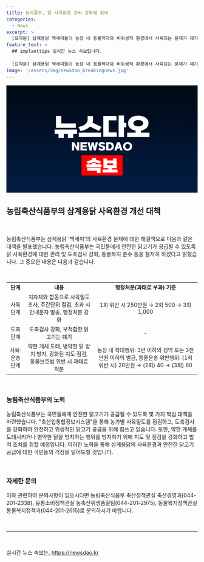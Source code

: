```yaml
---
title: 농식품부, 닭 사육환경 관리 강화에 힘써
categories:
  - News
excerpt: >
  [요약문] 삼계용닭 백세미들이 농장 내 동물학대와 비위생적 환경에서 사육되는 문제가 제기되었다. 이에 농림축산식품부는 닭 사육환경에 대한 감독을 강화하며, 사육단계와 도축단계에서의 감시를 강화하고 법적 조치를 취할 예정이다. 이를 통해 안전하고 위생적인 닭고기 공급을 보장하고 동물복지를 준수할 것이라고 밝혔다. 만약 위반사항이 발견될 경우 과태료 처분이 이뤄질 것으로 전망된다.
feature_text: >
  ## implanttips 실시간 뉴스 속보입니다.

  [요약문] 삼계용닭 백세미들이 농장 내 동물학대와 비위생적 환경에서 사육되는 문제가 제기되었다. 이에 농림축산식품부는 닭 사육환경에 대한 감독을 강화하며, 사육단계와 도축단계에서의 감시를 강화하고 법적 조치를 취할 예정이다. 이를 통해 안전하고 위생적인 닭고기 공급을 보장하고 동물복지를 준수할 것이라고 밝혔다. 만약 위반사항이 발견될 경우 과태료 처분이 이뤄질 것으로 전망된다.
image: '/assets/img/newsdao_breakingnews.jpg'
---
```


<p><img src="/assets/img/newsdao_breakingnews.jpg" alt="implanttips 속보" /></p>

<h2 data-ke-size="size26">농림축산식품부의 삼계용닭 사육환경 개선 대책</h2>

<p data-ke-size="size16">&nbsp;</p>

<p>농림축산식품부는 삼계용닭 '백세미'의 사육환경 문제에 대한 해결책으로 다음과 같은 대책을 발표했습니다. 농림축산식품부는 국민들에게 안전한 닭고기가 공급될 수 있도록 닭 사육환경에 대한 관리 및 도축검사 강화, 동물복지 준수 등을 철저히 하겠다고 밝혔습니다. 그 중요한 내용은 다음과 같습니다.</p>

<p data-ke-size="size16">&nbsp;</p>

<table>
<tbody>
<tr>
<td style="text-align: center; height: 17px;"><b>단계</b></td>
<td style="text-align: center; height: 17px;"><b>내용</b></td>
<td style="text-align: center; height: 17px;"><b>행정처분(과태료 부과) 기준</b></td>
</tr>
<tr>
<td style="text-align: center; height: 17px;">사육단계</td>
<td style="text-align: center; height: 17px;">지자체와 합동으로 사육밀도 조사, 주간단위 점검, 초과 시 안내문자 발송, 행정처분 강화</td>
<td style="text-align: center; height: 17px;">1회 위반 시 250만원 → 2회 500 → 3회 1,000</td>
</tr>
<tr>
<td style="text-align: center; height: 17px;">도축단계</td>
<td style="text-align: center; height: 17px;">도축검사 강화, 부적합한 닭고기는 폐기</td>
<td style="text-align: center; height: 17px;">-</td>
</tr>
<tr>
<td style="text-align: center; height: 17px;">사육·운송단계</td>
<td style="text-align: center; height: 17px;">약한 개체 도태, 병약한 닭 방치 방지, 강화된 지도·점검, 동물보호법 위반 시 과태료 처분</td>
<td style="text-align: center; height: 17px;">농장 내 학대행위: 3년 이하의 징역 또는 3천만원 이하의 벌금, 동물운송 위반행위: (1회 위반 시) 20만원 → (2회) 40 → (3회) 60</td>
</tr>
</tbody>
</table>

<p data-ke-size="size16">&nbsp;</p>

<h3>농림축산식품부의 노력</h3>

<p data-ke-size="size16">농림축산식품부는 국민들에게 안전한 닭고기가 공급될 수 있도록 몇 가지 핵심 대책을 마련했습니다. "축산업통합정보시스템"을 통해 농가별 사육밀도를 점검하고, 도축검사를 강화하여 안전하고 위생적인 닭고기 공급을 위해 힘쓰고 있습니다. 또한, 약한 개체를 도태시키거나 병약한 닭을 방치하는 행위를 방지하기 위해 지도 및 점검을 강화하고 법적 조치를 취할 예정입니다. 이러한 노력을 통해 삼계용닭의 사육환경과 안전한 닭고기 공급에 대한 국민들의 걱정을 덜어드릴 것입니다.</p>

<p data-ke-size="size16">&nbsp;</p>

<h3>자세한 문의</h3>

<p data-ke-size="size16">이와 관련하여 문의사항이 있으시다면 농림축산식품부 축산정책관실 축산경영과(044-201-2338), 유통소비정책관실 농축산위생품질팀(044-201-2975), 동물복지정책관실 동물복지정책과(044-201-2615)로 문의하시기 바랍니다.</p>

<p data-ke-size="size16">&nbsp;</p>

<hr>

<p data-ke-size="size16">&nbsp;</p>
실시간 뉴스 속보는, <a href="https://newsdao.kr" rel="dofollow">https://newsdao.kr</a>


